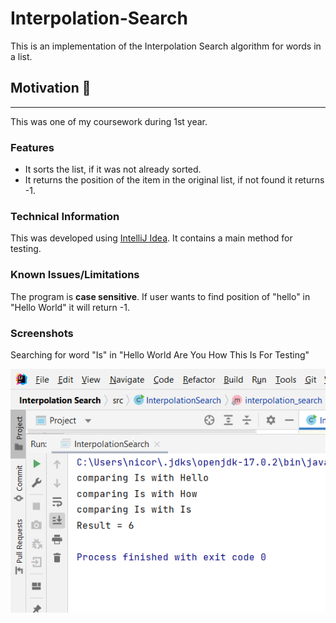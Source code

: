 # Interpolation-Search
This is an implementation of the Interpolation Search algorithm for words in a list.

## Motivation :ski:
---
This was one of my coursework during 1st year.

### Features
- It sorts the list, if it was not already sorted.
- It returns the position of the item in the original list, if not found it returns -1.

### Technical Information
This was developed using [IntelliJ Idea](https://www.jetbrains.com/idea/). It contains a main method for testing.

### Known Issues/Limitations
The program is **case sensitive**. If user wants to find position of "hello" in "Hello World" it will return -1.

### Screenshots

Searching for word "Is" in "Hello World Are You How This Is For Testing"

![](/screenshots/screenshot1.png)
